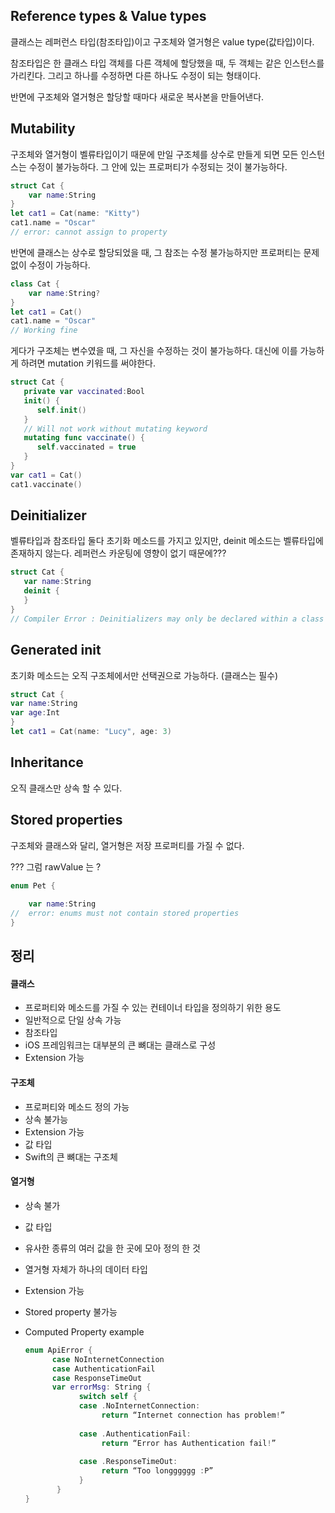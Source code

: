 ## **Reference types & Value types**

클래스는 레퍼런스 타입(참조타입)이고 구조체와 열거형은 value type(값타입)이다. 

참조타입은 한 클래스 타입 객체를 다른 객체에 할당했을 때, 두 객체는 같은 인스턴스를 가리킨다. 그리고 하나를 수정하면 다른 하나도 수정이 되는 형태이다. 



반면에 구조체와 열거형은 할당할 때마다 새로운 복사본을 만들어낸다.



## Mutability

구조체와 열거형이 벨류타입이기 때문에 만일 구조체를 상수로 만들게 되면 모든 인스턴스는 수정이 불가능하다. 그 안에 있는 프로퍼티가 수정되는 것이 불가능하다. 

```swift
struct Cat {
    var name:String
}
let cat1 = Cat(name: "Kitty")
cat1.name = "Oscar"
// error: cannot assign to property

```

반면에 클래스는 상수로 할당되었을 때, 그 참조는 수정 불가능하지만 프로퍼티는 문제없이 수정이 가능하다. 

```swift
class Cat {
    var name:String?
}
let cat1 = Cat()
cat1.name = "Oscar"
// Working fine
```

게다가 구조체는 변수였을 때, 그 자신을 수정하는 것이 불가능하다. 대신에 이를 가능하게 하려면 mutation 키워드를 써야한다. 

```swift
struct Cat {
   private var vaccinated:Bool
   init() {
      self.init()
   }
   // Will not work without mutating keyword
   mutating func vaccinate() {
      self.vaccinated = true
   }
}
var cat1 = Cat()
cat1.vaccinate()

```

## Deinitializer

벨류타입과 참조타입 둘다 초기화 메소드를 가지고 있지만, deinit 메소드는 벨류타입에 존재하지 않는다. 레퍼런스 카운팅에 영향이 없기 때문에???

```swift
struct Cat {
   var name:String
   deinit {
   }
}
// Compiler Error : Deinitializers may only be declared within a class
```

## Generated init

초기화 메소드는 오직 구조체에서만 선택권으로 가능하다. (클래스는 필수)

```swift
struct Cat {
var name:String
var age:Int
}
let cat1 = Cat(name: "Lucy", age: 3)
```

## Inheritance

오직 클래스만 상속 할 수 있다. 

## Stored properties

구조체와 클래스와 달리, 열거형은 저장 프로퍼티를 가질 수 없다. 

??? 그럼 rawValue 는 ? 

```swift
enum Pet {
    
    var name:String 
//  error: enums must not contain stored properties
}
```







## 정리

#### 클래스

+ 프로퍼티와 메소드를 가질 수 있는 컨테이너 타입을 정의하기 위한 용도
+ 일반적으로 단일 상속 가능
+ 참조타입
+ iOS 프레임워크는 대부분의 큰 뼈대는 클래스로 구성
+ Extension 가능

#### 구조체

+ 프로퍼티와 메소드 정의 가능 
+ 상속 불가능 
+ Extension 가능
+ 값 타입
+ Swift의 큰 뼈대는 구조체

#### 열거형

+ 상속 불가
+ 값 타입
+ 유사한 종류의 여러 값을 한 곳에 모아 정의 한 것 
+ 열거형 자체가 하나의 데이터 타입
+ Extension 가능
+ Stored property 불가능

+ Computed Property example 

  ````swift
  enum ApiError {
        case NoInternetConnection
        case AuthenticationFail
        case ResponseTimeOut
        var errorMsg: String {
              switch self {
              case .NoInternetConnection:
                   return “Internet connection has problem!”
              
              case .AuthenticationFail:
                   return “Error has Authentication fail!”
              
              case .ResponseTimeOut:
                   return “Too longggggg :P”
              }
         }
  }
  ````

  

